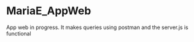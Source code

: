 # MariaE_AppWeb
App web in progress. It makes queries using postman and the server.js is functional
